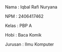 Nama : Iqbal Rafi Nuryana

NPM : 2406417462

Kelas : PBP A

Hobi : Baca Komik

Jurusan : Ilmu Komputer